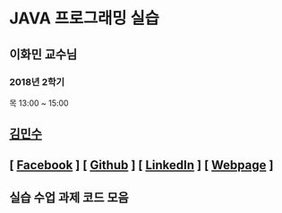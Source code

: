 JAVA 프로그래밍 실습
=================
이화민 교수님
-----------------
### 2018년 2학기
목 13:00 ~ 15:00<br/>

##  [김민수](https://github.com/alstn2468)
## [ [Facebook](https://www.facebook.com/profile.php?id=100003769223078) ] [ [Github](https://github.com/alstn2468) ] [ [LinkedIn](https://www.linkedin.com/in/minsu-kim-336289160/) ] [ [Webpage](https://kimminsu.ml) ]<br/>

## 실습 수업 과제 코드 모음
